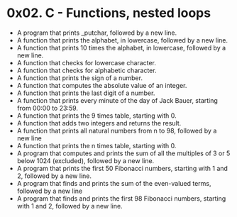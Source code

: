 # 0x02. C - Functions, nested loops
* A program that prints _putchar, followed by a new line.
* A function that prints the alphabet, in lowercase, followed by a new line.
* A  function that prints 10 times the alphabet, in lowercase, followed by a new line.
* A function that checks for lowercase character.
* A function that checks for alphabetic character.
* A function that prints the sign of a number.
* A function that computes the absolute value of an integer.
* A function that prints the last digit of a number.
* A function that prints every minute of the day of Jack Bauer, starting from 00:00 to 23:59.
* A  function that prints the 9 times table, starting with 0.
* A function that adds two integers and returns the result.
* A function that prints all natural numbers from n to 98, followed by a new line
* A function that prints the n times table, starting with 0.
* A program that computes and prints the sum of all the multiples of 3 or 5 below 1024 (excluded), followed by a new line.
* A program that prints the first 50 Fibonacci numbers, starting with 1 and 2, followed by a new line.
* A program that finds and prints the sum of the even-valued terms, followed by a new line
* A program that finds and prints the first 98 Fibonacci numbers, starting with 1 and 2, followed by a new line.

